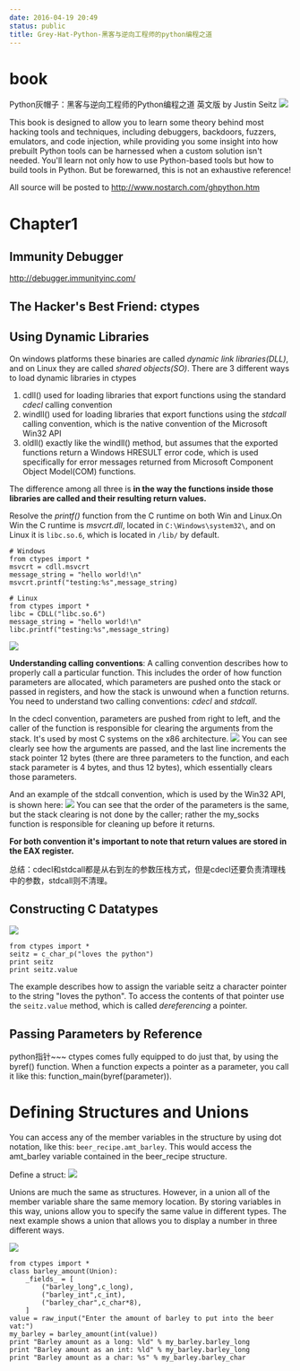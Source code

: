 ```yaml
---
date: 2016-04-19 20:49
status: public
title: Grey-Hat-Python-黑客与逆向工程师的python编程之道
---
```


# book
Python灰帽子：黑客与逆向工程师的Python编程之道 英文版 by Justin Seitz
![](~/21-25-52.jpg)

This book is designed to allow you to learn some theory behind most hacking tools and techniques, including debuggers, backdoors, fuzzers, emulators, and code injection, while providing you some insight into how prebuilt Python tools can be harnessed when a custom solution isn't needed. You'll learn not only how to use Python-based tools but how to build tools in Python. But be forewarned, this is not an exhaustive reference!

All source will be posted to <http://www.nostarch.com/ghpython.htm>

# Chapter1
## Immunity Debugger
<http://debugger.immunityinc.com/>

## The Hacker's Best Friend: ctypes
## Using Dynamic Libraries

On windows platforms these binaries are called *dynamic link libraries(DLL)*, and on Linux they are called *shared objects(SO)*.
There are 3 different ways to load dynamic libraries in ctypes
1. cdll()       used for loading libraries that export functions using the standard *cdecl* calling convention
2. windll()     used for loading libraries that export functions using the *stdcall* calling convention, which is the native convention of the Microsoft Win32 API
3. oldll()      exactly like the windll() method, but assumes that the exported functions return a Windows HRESULT error code, which is used specifically for error messages returned from Microsoft Component Object Model(COM) functions.

The difference among all three is **in the way the functions inside those libraries are called and their resulting return values.**


Resolve the *printf()* function from the C runtime on both Win and Linux.On Win the C runtime is *msvcrt.dll*, located in `C:\Windows\system32\`, and on Linux it is `libc.so.6`, which is located in `/lib/` by default.

```python:n
# Windows
from ctypes import *
msvcrt = cdll.msvcrt
message_string = "hello world!\n"
msvcrt.printf("testing:%s",message_string)

# Linux
from ctypes import *
libc = CDLL("libc.so.6")
message_string = "hello world!\n"
libc.printf("testing:%s",message_string)
```



![](~/22-20-08.jpg)


**Understanding calling conventions**:
A calling convention describes how to properly call a particular function. This includes the order of how function parameters are allocated, which parameters are pushed onto the stack or passed in registers, and how the stack is unwound when a function returns. You need to understand two calling conventions: *cdecl* and *stdcall*.

In the cdecl convention, parameters are pushed from right to left, and the caller of the function is responsible for clearing the arguments from the stack. It's used by most C systems on the x86 architecture.
![](~/22-24-47.jpg)
You can see clearly see how the arguments are passed, and the last line increments the stack pointer 12 bytes (there are three parameters to the function, and each stack parameter is 4 bytes, and thus 12 bytes), which essentially clears those parameters.


And an example of the stdcall convention, which is used by the Win32 API, is shown here:
![](~/22-27-13.jpg)
You can see that the order of the parameters is the same, but the stack clearing is not done by the caller; rather the my_socks function is responsible for cleaning up before it returns.

**For both convention it's important to note that return values are stored in the EAX register.**

总结：cdecl和stdcall都是从右到左的参数压栈方式，但是cdecl还要负责清理栈中的参数，stdcall则不清理。


## Constructing C Datatypes
![](~/22-32-58.jpg)

```python:n
from ctypes import *
seitz = c_char_p("loves the python")
print seitz
print seitz.value
```
The example describes how to assign the variable seitz a character pointer to the string "loves the python". To access the contents of that pointer use the `seitz.value` method, which is called *dereferencing* a pointer.


## Passing Parameters by Reference
python指针~~~
ctypes comes fully equipped to do just that, by using the byref() function. When a function expects a pointer as a parameter, you call it like this: function_main(byref(parameter)).

# Defining Structures and Unions
You can access any of the member variables in the structure by using dot notation, like this: `beer_recipe.amt_barley`. This would access the amt_barley variable contained in the beer_recipe structure.

Define a struct:
![](~/22-53-39.jpg)


Unions are much the same as structures. However, in a union all of the member variable share the same memory location. By storing variables in this way, unions allow you to specify the same value in different types.
The next example shows a union that allows you to display a number in three different ways.

![](~/23-00-07.jpg)
```python:n
from ctypes import *
class barley_amount(Union):
    _fields_ = [
        ("barley_long",c_long),
        ("barley_int",c_int),
        ("barley_char",c_char*8),
    ]
value = raw_input("Enter the amount of barley to put into the beer vat:")
my_barley = barley_amount(int(value))
print "Barley amount as a long: %ld" % my_barley.barley_long
print "Barley amount as an int: %ld" % my_barley.barley_long
print "Barley amount as a char: %s" % my_barley.barley_char
```
